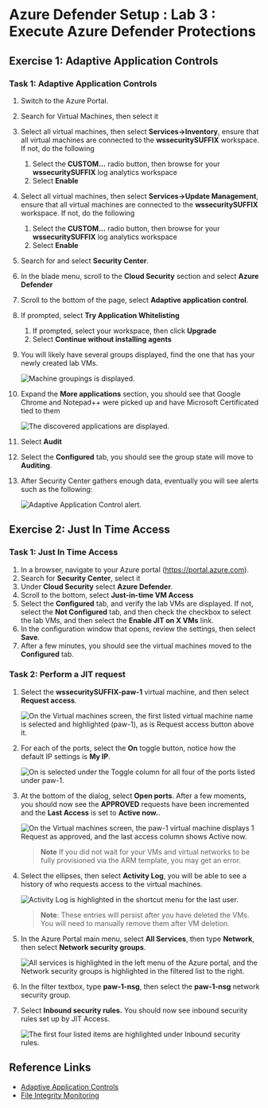 # Azure Defender Setup : Lab 3 : Execute Azure Defender Protections

## Exercise 1: Adaptive Application Controls

### Task 1: Adaptive Application Controls

1. Switch to the Azure Portal.

2. Search for Virtual Machines, then select it

3. Select all virtual machines, then select **Services->Inventory**, ensure that all virtual machines are connected to the **wssecuritySUFFIX** workspace.  If not, do the following
   1. Select the **CUSTOM...** radio button, then browse for your **wssecuritySUFFIX** log analytics workspace
   2. Select **Enable**

4. Select all virtual machines, then select **Services->Update Management**, ensure that all virtual machines are connected to the **wssecuritySUFFIX** workspace.  If not, do the following
   1. Select the **CUSTOM...** radio button, then browse for your **wssecuritySUFFIX** log analytics workspace
   2. Select **Enable**

5. Search for and select **Security Center**.

6. In the blade menu, scroll to the **Cloud Security** section and select **Azure Defender**

7. Scroll to the bottom of the page, select **Adaptive application control**.

8. If prompted, select **Try Application Whitelisting**
   1. If prompted, select your workspace, then click **Upgrade**
   2. Select **Continue without installing agents**

9. You will likely have several groups displayed, find the one that has your newly created lab VMs.
  
    ![Machine groupings is displayed.](./media/securitycenter-grouping.png "Azure automatically created a group for your VMs")

10. Expand the **More applications** section, you should see that Google Chrome and Notepad++ were picked up and have Microsoft Certificated tied to them
  
    ![The discovered applications are displayed.](./media/securitycenter-whitelistingrules.png "Notice the applications that were executed on the machine are displayed")

11. Select **Audit**
12. Select the **Configured** tab, you should see the group state will move to **Auditing**.
13. After Security Center gathers enough data, eventually you will see alerts such as the following:

    ![Adaptive Application Control alert.](./media/security_alert_adaptive_application.png "Adaptive Application Control alert is displayed")

## Exercise 2: Just In Time Access

### Task 1: Just In Time Access

1. In a browser, navigate to your Azure portal (<https://portal.azure.com>).
2. Search for **Security Center**, select it
3. Under **Cloud Security** select **Azure Defender**.
4. Scroll to the bottom, select **Just-in-time VM Access**
5. Select the **Configured** tab, and verify the lab VMs are displayed.  If not, select the **Not Configured** tab, and then check the checkbox to select the lab VMs, and then select the **Enable JIT on X VMs** link.
6. In the configuration window that opens, review the settings, then select **Save**.
7. After a few minutes, you should see the virtual machines moved to the **Configured** tab.

### Task 2: Perform a JIT request

1. Select the **wssecuritySUFFIX-paw-1** virtual machine, and then select **Request access**.

    ![On the Virtual machines screen, the first listed virtual machine name is selected and highlighted (paw-1), as is Request access button above it.](./media/jit_request_access.png "Request access for paw-1")

2. For each of the ports, select the **On** toggle button, notice how the default IP settings is **My IP**.

    ![On is selected under the Toggle column for all four of the ports listed under paw-1.](./media/jit_request_access2.png "Select on for each of the ports")

3. At the bottom of the dialog, select **Open ports**. After a few moments, you should now see the **APPROVED** requests have been incremented and the **Last Access** is set to **Active now.**.

    ![On the Virtual machines screen, the paw-1 virtual machine displays 1 Request as approved, and the last access column shows Active now.](./media/jit_request_displayed.png "View Approved and Last Access status")

    > **Note**  If you did not wait for your VMs and virtual networks to be fully provisioned via the ARM template, you may get an error.

4. Select the ellipses, then select **Activity Log**, you will be able to see a history of who requests access to the virtual machines.

    ![Activity Log is highlighted in the shortcut menu for the last user.](./media/jit_request_audit.png "View the Activity Log")

    > **Note**: These entries will persist after you have deleted the VMs. You will need to manually remove them after VM deletion.

5. In the Azure Portal main menu, select **All Services**, then type **Network**, then select **Network security groups**.

    ![All services is highlighted in the left menu of the Azure portal, and the Network security groups is highlighted in the filtered list to the right.](./media/jit_network_security_group.png "Select paw-1-nsg")

6. In the filter textbox, type **paw-1-nsg**, then select the **paw-1-nsg** network security group.

7. Select **Inbound security rules.** You should now see inbound security rules set up by JIT Access.

    ![The first four listed items are highlighted under Inbound security rules.](./media/jit_network_rules.png "View the inbound security rules set up by JIT Access")

## Reference Links

- [Adaptive Application Controls](https://docs.microsoft.com/en-us/azure/security-center/security-center-adaptive-application)
- [File Integrity Monitoring](https://docs.microsoft.com/en-us/azure/security-center/security-center-file-integrity-monitoring)
